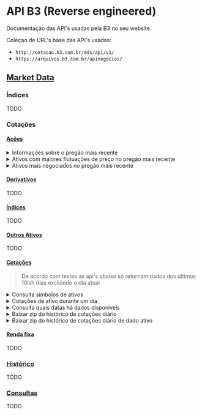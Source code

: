 # API B3 (Reverse engineered)

Documentação das API's usadas pela B3 no seu website.

Coleçao de URL's base das API's usadas:

- `http://cotacao.b3.com.br/mds/api/v1/`
- `https://arquivos.b3.com.br/apinegocios/`

## [Market Data](http://www.b3.com.br/pt_br/market-data-e-indices/)

### Índices
TODO

### Cotações

#### [Ações](http://www.b3.com.br/pt_br/market-data-e-indices/servicos-de-dados/market-data/cotacoes/)

<details>
<summary>Informações sobre o pregão mais recente</summary>
<p>

__Descrição:__ Retorna dados do pregão mais recente.

__URL:__ `http://cotacao.b3.com.br/mds/api/v1/TradingFloorInfo`

__Método:__ `GET`

__Tipo de retorno:__ `application/json`

__Exemplo:__
```shell
curl http://cotacao.b3.com.br/mds/api/v1/TradingFloorInfo
```
```json
{
  "BizSts": {
    "cd": "OK"
  },
  "Msg": {
    "dtTm": "2020-04-24T18:23:06Z"
  },
  "TradgFlr": {
    "TradgFlrSts": {
      "desc": "E"
    },
    "grssAmt": 37812848269.99,
    "qty": 5891015
  }
}
```

__Descrição de campos:__
- `.BizSts.cd`: `string`
  > Algum tipo de indicador de estado da API, talvez indique que a API conseguiu responder com sucesso
- `.Msg.dtTm`: `string`
  > Data do pregão
- `TradgFlr.TradgFlrSts.desc`: `string`
  > Estado do pregão. Possíveis valores:
  >  - `E`: Pregão encerrado
  >  - _outros_: Pregão em andamento
- `TradgFlr.grssAmt`: `float?`
  > Volume do pregão
- `TradgFlr.qty`: `int?`
  > Quantidade (?) do pregão

</p>
</details>

<details>
<summary>Ativos com maiores flutuações de preço no pregão mais recente</summary>
<p>

__Descrição:__ Retorna dados dos 5 ativos com maiores altas e dos 5 ativos com maiores baixas do pregão mais recente.

__URL:__ `http://cotacao.b3.com.br/mds/api/v1/InstrumentPriceFluctuation/ibov`

__Método:__ `GET`

__Tipo de retorno:__ `application/json`

__Exemplo:__
```shell
curl http://cotacao.b3.com.br/mds/api/v1/InstrumentPriceFluctuation/ibov
```
```json
{
  "BizSts": {
    "cd": "OK"
  },
  "Msg": {
    "dtTm": "2020-04-26 20:08:36"
  },
  "SctyHghstIncrLst": [
    {
      "SctyQtn": {
        "curPrc": 38.99,
        "prcFlcn": 6.646608315098468
      },
      "symb": "SUZB3",
      "desc": "SUZANO S.A. ON      NM"
    },
    {
      "SctyQtn": {
        "curPrc": 17.3,
        "prcFlcn": 2.0047169811320753
      },
      "symb": "KLBN11",
      "desc": "KLABIN S/A  UNT     N2"
    },
    {
      "SctyQtn": {
        "curPrc": 29.85,
        "prcFlcn": 1.530612244897959
      },
      "symb": "BRAP4",
      "desc": "BRADESPAR   PN      N1"
    },
    {
      "SctyQtn": {
        "curPrc": 43.95,
        "prcFlcn": 1.011261778901402
      },
      "symb": "VALE3",
      "desc": "VALE        ON      NM"
    },
    {
      "SctyQtn": {
        "curPrc": 10.5,
        "prcFlcn": 0.28653295128939826
      },
      "symb": "MRFG3",
      "desc": "MARFRIG     ON      NM"
    }
  ],
  "SctyHghstDrpLst": [
    {
      "SctyQtn": {
        "curPrc": 14.26,
        "prcFlcn": -12.889431887599267
      },
      "symb": "AZUL4",
      "desc": "AZUL        PN      N2"
    },
    {
      "SctyQtn": {
        "curPrc": 25.05,
        "prcFlcn": -12.748171368861025
      },
      "symb": "ELET6",
      "desc": "ELETROBRAS  PNB     N1"
    },
    {
      "SctyQtn": {
        "curPrc": 12.22,
        "prcFlcn": -12.21264367816092
      },
      "symb": "CVCB3",
      "desc": "CVC BRASIL  ON      NM"
    },
    {
      "SctyQtn": {
        "curPrc": 22.11,
        "prcFlcn": -11.736526946107784
      },
      "symb": "ELET3",
      "desc": "ELETROBRAS  ON      N1"
    },
    {
      "SctyQtn": {
        "curPrc": 6.5,
        "prcFlcn": -11.684782608695652
      },
      "symb": "VVAR3",
      "desc": "VIAVAREJO   ON      NM"
    }
  ]
}
```

__Descrição de campos:__
- `.BizSts.cd`: `string`
  > Algum tipo de indicador de estado da API, talvez indique que a API conseguiu responder com sucesso
- `.Msg.dtTm`: `string`
  > Data correspondente a quando os dados foram consultados (Empiracamente parece ser só um Date.now() no lado do servidor)
- `.SctyHghstIncrLst`: `Object[5]`
  > Lista dos 5 ativos com as maiores altas nesse pregão(?)
- `.SctyHghstIncrLst[].SctyQtn.curPrc`: `float`
  > Preço atual de um dos ativos com maior alta nesse pregão(?)
- `.SctyHghstIncrLst[].SctyQtn.prcFlcn`: `float`
  > Flutuação no preço de um dos ativos com maior alta desde o ínicio do pregão(?)
- `.SctyHghstIncrLst[].symb`: `string`
  > Simbolo de um dos ativos com maior alta nesse pregão(?)
- `.SctyHghstIncrLst[].desc`: `string`
  > Descrição de um dos ativos com maior alta nesse pregão(?)
- `.SctyHghstDrpLst`: `Object[5]`
  > Lista dos 5 ativos com as maiores baixas nesse pregão(?)
- `.SctyHghstDrpLst[].SctyQtn.curPrc`: `float`
  > Preço atual de um dos ativos com maior baixas nesse pregão(?)
- `.SctyHghstDrpLst[].SctyQtn.prcFlcn`: `float`
  > Flutuação no preço de um dos ativos com maior baixas desde o ínicio do pregão(?)
- `.SctyHghstDrpLst[].symb`: `string`
  > Simbolo de um dos ativos com maior baixas nesse pregão(?)
- `.SctyHghstDrpLst[].desc`: `string`
  > Descrição de um dos ativos com maior baixas nesse pregão(?)

</p>
</details>

<details>
<summary>Ativos mais negociados no pregão mais recente</summary>
<p>

__Descrição:__ Retorna dados dos 5 ativos mais negociados do pregão mais recente.

__URL:__ `http://cotacao.b3.com.br/mds/api/v1/InstrumentTradeVolume/vista`

__Método:__ `GET`

__Tipo de retorno:__ `application/json`

__Exemplo:__
```shell
curl http://cotacao.b3.com.br/mds/api/v1/InstrumentTradeVolume/vista
```
```json
{
  "BizSts": {
    "cd": "OK"
  },
  "Msg": {
    "dtTm": "2020-04-26 20:46:21"
  },
  "Volume": [
    {
      "grossAmt": 2575586340,
      "pricVal": 16.2,
      "scty": {
        "symb": "PETR4",
        "desc": "PETROBRAS   PN      N2"
      }
    },
    {
      "grossAmt": 2379933959,
      "pricVal": 43.95,
      "scty": {
        "symb": "VALE3",
        "desc": "VALE        ON      NM"
      }
    },
    {
      "grossAmt": 1853217460,
      "pricVal": 24.78,
      "scty": {
        "symb": "BBAS3",
        "desc": "BRASIL      ON      NM"
      }
    },
    {
      "grossAmt": 1432158691,
      "pricVal": 21.18,
      "scty": {
        "symb": "ITUB4",
        "desc": "ITAUUNIBANCOPN      N1"
      }
    },
    {
      "grossAmt": 1377093003,
      "pricVal": 6.5,
      "scty": {
        "symb": "VVAR3",
        "desc": "VIAVAREJO   ON      NM"
      }
    }
  ]
}
```

__Descrição de campos:__
- `.BizSts.cd`: `string`
  > Algum tipo de indicador de estado da API, talvez indique que a API conseguiu responder com sucesso
- `.Msg.dtTm`: `string`
  > Data correspondente a quando os dados foram consultados (Empiracamente parece ser só um Date.now() no lado do servidor)
- `.Volume`: `Object[5]`
  > Lista dos 5 ativos com maior flutuação de volume nesse pregão(?)
- `.Volume[].grossAmt`: `int`
  > Volume negociado de um dos ativos com maior flutuação de volume nesse pregão(?)
- `.Volume[].pricVal`: `int`
  > Preço de um dos ativos com maior flutuação de volume nesse pregão(?)
- `.Volume[].scty.symb`: `string`
  > Simbolo de um dos ativos com maior flutuação de volume nesse pregão(?)
- `.Volume[].scty.desc`: `string`
  > Descrição de um dos ativos com maior flutuação de volume nesse pregão(?)


</p>
</details>

#### [Derivativos](http://www.b3.com.br/pt_br/market-data-e-indices/servicos-de-dados/market-data/cotacoes/derivativos.htm)
TODO

#### [Índices](http://www.b3.com.br/pt_br/market-data-e-indices/servicos-de-dados/market-data/cotacoes/indices.htm])
TODO

#### [Outros Ativos](http://www.b3.com.br/pt_br/market-data-e-indices/servicos-de-dados/market-data/cotacoes/outros-ativos.htm)
TODO

#### [Cotações](http://www.b3.com.br/pt_br/market-data-e-indices/servicos-de-dados/market-data/cotacoes/cotacoes/)

> De acordo com testes as api's abaixo só retornam dados dos últimos 10ish dias excluindo o dia atual


<details>
<summary>Consulta simbolos de ativos</summary>
<p>

__Descrição:__ Dado um texto de busca, retorna uma lista de simbolos de ativos semelhantes.

__URL:__ `https://arquivos.b3.com.br/apinegocios/tickersymbol?q=<QUERY>`

__QueryString:__
- q: `string`
  > texto a ser usado na busca de ativos semelhante

__Método:__ `GET`

__Tipo de retorno:__ `application/json`

__Exemplo:__
```shell
curl https://arquivos.b3.com.br/apinegocios/tickersymbol?q=SU
```
```json
[
  "SULA11",
  "SULA11F",
  "SULA11T",
  "SULA3",
  "SULA3F",
  "SULA4",
  "SULA4F",
  "SULAC75",
  "SULAD35",
  "SULAD35E",
  "SULAD500",
  "SULAD570",
  "SULAE401",
  "SULAE438",
  "SULAE476",
  "SULAH437",
  "SULAH505",
  "SULAI660",
  "SULAO64",
  "SULAQ217"
]
```
__Descrição de campos:__
- `.`: `string[]`
  > Lista de simbolos de ativos semelhantes ao texto enviado

</p>
</details>

<details>
<summary>Cotações de ativo durante um dia</summary>
<p>

__Descrição:__ Dado um ativo e a data de um dia, com distância de aproximadamente 10 dias do presente, retorna a cotação dele durante aquele dia.

__URL:__ `https://arquivos.b3.com.br/apinegocios/ticker/:code/:year-:month-:day`

__Parêmetros:__
- `code`: `string`
  > Simbolo do ativo a ser pesquisado
- `year`: `number`
  > Ano a ser usado na busca
- `month`: `number`
  > Mês a ser usado na busca
- `day`: `number`
  > Dia a ser usado na busca

__Método:__ `GET`

__Tipo de retorno:__ `application/json`

__Exemplo:__
```shell
curl https://arquivos.b3.com.br/apinegocios/ticker/SULA3/2020-04-24
```
```json
{
  "name": "SULA3",
  "friendlyName": "SULA3",
  "columns": [
    {
      "name": "TickerSymbol",
      "friendlyName": "Papel",
      "type": 5,
      "columnAlignment": 1,
      "valueAlignment": 2
    },
    {
      "name": "Quantity",
      "friendlyName": "Quantidade",
      "type": 2,
      "columnAlignment": 1,
      "valueAlignment": 1
    },
    {
      "name": "Price",
      "friendlyName": "Preço",
      "type": 1,
      "columnAlignment": 1,
      "valueAlignment": 3
    },
    {
      "name": "TradeId",
      "friendlyName": "Número do negócio",
      "type": 2,
      "columnAlignment": 1,
      "valueAlignment": 1
    },
    {
      "name": "EntryDate",
      "friendlyName": "Data de referência",
      "type": 4,
      "format": "DD/MM/YYYY",
      "columnAlignment": 1,
      "valueAlignment": 1
    },
    {
      "name": "EntryTime",
      "friendlyName": "Hora",
      "type": 5,
      "columnAlignment": 1,
      "valueAlignment": 1
    }
  ],
  "values": [
    [
      "SULA3",
      300,
      20.9,
      690,
      "2020-04-24",
      "17:05"
    ],
    [
      "SULA3",
      100,
      20.9,
      680,
      "2020-04-24",
      "16:41"
    ],
    [
      "SULA3",
      100,
      20.9,
      670,
      "2020-04-24",
      "16:41"
    ],
    [
      "SULA3",
      100,
      20.9,
      660,
      "2020-04-24",
      "16:40"
    ],
    [
      "SULA3",
      100,
      20.9,
      650,
      "2020-04-24",
      "16:39"
    ],
    [
      "SULA3",
      100,
      20.9,
      640,
      "2020-04-24",
      "16:39"
    ],
    [
      "SULA3",
      100,
      20.9,
      630,
      "2020-04-24",
      "16:38"
    ],
    [
      "SULA3",
      100,
      20.9,
      620,
      "2020-04-24",
      "16:38"
    ],
    [
      "SULA3",
      100,
      20.9,
      610,
      "2020-04-24",
      "16:38"
    ],
    [
      "SULA3",
      100,
      20.72,
      600,
      "2020-04-24",
      "16:37"
    ],
    [
      "SULA3",
      100,
      20.9,
      590,
      "2020-04-24",
      "16:22"
    ],
    [
      "SULA3",
      100,
      21.23,
      580,
      "2020-04-24",
      "15:52"
    ],
    [
      "SULA3",
      100,
      21.23,
      570,
      "2020-04-24",
      "15:52"
    ],
    [
      "SULA3",
      200,
      21.23,
      560,
      "2020-04-24",
      "15:51"
    ],
    [
      "SULA3",
      100,
      21.23,
      550,
      "2020-04-24",
      "15:22"
    ],
    [
      "SULA3",
      100,
      21.23,
      540,
      "2020-04-24",
      "15:22"
    ],
    [
      "SULA3",
      100,
      21.23,
      530,
      "2020-04-24",
      "15:22"
    ],
    [
      "SULA3",
      100,
      21.23,
      520,
      "2020-04-24",
      "15:22"
    ],
    [
      "SULA3",
      100,
      21.23,
      510,
      "2020-04-24",
      "15:22"
    ],
    [
      "SULA3",
      100,
      21.23,
      500,
      "2020-04-24",
      "15:22"
    ],
    [
      "SULA3",
      100,
      21.23,
      490,
      "2020-04-24",
      "15:22"
    ],
    [
      "SULA3",
      100,
      21.23,
      480,
      "2020-04-24",
      "15:22"
    ],
    [
      "SULA3",
      100,
      21.03,
      470,
      "2020-04-24",
      "15:07"
    ],
    [
      "SULA3",
      100,
      21.03,
      460,
      "2020-04-24",
      "14:36"
    ],
    [
      "SULA3",
      100,
      20.98,
      450,
      "2020-04-24",
      "14:21"
    ],
    [
      "SULA3",
      100,
      19.42,
      440,
      "2020-04-24",
      "13:46"
    ],
    [
      "SULA3",
      100,
      19.42,
      430,
      "2020-04-24",
      "13:46"
    ],
    [
      "SULA3",
      100,
      19.42,
      420,
      "2020-04-24",
      "13:30"
    ],
    [
      "SULA3",
      100,
      19.62,
      410,
      "2020-04-24",
      "13:26"
    ],
    [
      "SULA3",
      100,
      19.62,
      400,
      "2020-04-24",
      "13:21"
    ],
    [
      "SULA3",
      100,
      19.62,
      390,
      "2020-04-24",
      "12:33"
    ],
    [
      "SULA3",
      100,
      18.99,
      380,
      "2020-04-24",
      "12:24"
    ],
    [
      "SULA3",
      100,
      18.99,
      370,
      "2020-04-24",
      "12:13"
    ],
    [
      "SULA3",
      100,
      19.21,
      360,
      "2020-04-24",
      "12:13"
    ],
    [
      "SULA3",
      100,
      19.21,
      350,
      "2020-04-24",
      "12:13"
    ],
    [
      "SULA3",
      100,
      19.62,
      340,
      "2020-04-24",
      "12:02"
    ],
    [
      "SULA3",
      100,
      19.5,
      330,
      "2020-04-24",
      "11:56"
    ],
    [
      "SULA3",
      100,
      18.9,
      320,
      "2020-04-24",
      "11:42"
    ],
    [
      "SULA3",
      100,
      18.95,
      310,
      "2020-04-24",
      "11:42"
    ],
    [
      "SULA3",
      100,
      18.96,
      300,
      "2020-04-24",
      "11:42"
    ],
    [
      "SULA3",
      100,
      19,
      290,
      "2020-04-24",
      "11:42"
    ],
    [
      "SULA3",
      100,
      19,
      280,
      "2020-04-24",
      "11:42"
    ],
    [
      "SULA3",
      100,
      19.34,
      270,
      "2020-04-24",
      "11:41"
    ],
    [
      "SULA3",
      100,
      18.96,
      260,
      "2020-04-24",
      "11:22"
    ],
    [
      "SULA3",
      100,
      18.99,
      250,
      "2020-04-24",
      "11:20"
    ],
    [
      "SULA3",
      100,
      18.99,
      240,
      "2020-04-24",
      "11:15"
    ],
    [
      "SULA3",
      100,
      18.77,
      230,
      "2020-04-24",
      "11:15"
    ],
    [
      "SULA3",
      100,
      18.8,
      220,
      "2020-04-24",
      "11:15"
    ],
    [
      "SULA3",
      100,
      18.77,
      210,
      "2020-04-24",
      "11:15"
    ],
    [
      "SULA3",
      100,
      18.77,
      200,
      "2020-04-24",
      "11:15"
    ],
    [
      "SULA3",
      100,
      18.77,
      190,
      "2020-04-24",
      "11:15"
    ],
    [
      "SULA3",
      100,
      18.8,
      180,
      "2020-04-24",
      "11:15"
    ],
    [
      "SULA3",
      100,
      19.31,
      170,
      "2020-04-24",
      "11:13"
    ],
    [
      "SULA3",
      600,
      19.9,
      160,
      "2020-04-24",
      "10:58"
    ],
    [
      "SULA3",
      100,
      19.9,
      150,
      "2020-04-24",
      "10:54"
    ],
    [
      "SULA3",
      100,
      19.9,
      140,
      "2020-04-24",
      "10:54"
    ],
    [
      "SULA3",
      100,
      19.9,
      130,
      "2020-04-24",
      "10:54"
    ],
    [
      "SULA3",
      100,
      19.9,
      120,
      "2020-04-24",
      "10:54"
    ],
    [
      "SULA3",
      100,
      19.9,
      110,
      "2020-04-24",
      "10:54"
    ],
    [
      "SULA3",
      100,
      20,
      100,
      "2020-04-24",
      "10:54"
    ],
    [
      "SULA3",
      100,
      21.27,
      90,
      "2020-04-24",
      "10:47"
    ],
    [
      "SULA3",
      100,
      21.27,
      80,
      "2020-04-24",
      "10:47"
    ],
    [
      "SULA3",
      100,
      21.27,
      70,
      "2020-04-24",
      "10:47"
    ],
    [
      "SULA3",
      100,
      21.27,
      60,
      "2020-04-24",
      "10:47"
    ],
    [
      "SULA3",
      100,
      21.27,
      50,
      "2020-04-24",
      "10:47"
    ],
    [
      "SULA3",
      100,
      20.24,
      40,
      "2020-04-24",
      "10:47"
    ],
    [
      "SULA3",
      100,
      20.24,
      30,
      "2020-04-24",
      "10:47"
    ],
    [
      "SULA3",
      100,
      21.27,
      20,
      "2020-04-24",
      "10:25"
    ],
    [
      "SULA3",
      100,
      20.1,
      10,
      "2020-04-24",
      "10:20"
    ]
  ]
}
```

__Descrição de campos:__
- `.name`: `string`
  > Nome do ativo
- `.friendlyName`: `string`
  > Nome amigável do ativo (Empiricamente parece ser a mesma coisa do `.name`)
- `.columns`: `Object[N]`
  > Lista determinando as colunas da tabela de cotações
- `.columns[].name`: `string`
  > Nome da coluna
- `.columns[].friendlyName`: `string`
  > Nome amigável da coluna (Empiricamente parece ser a versão traduzida de `.columns[].name`)
- `.columns[].type`: `int`
  > Tipo de dado da coluna. Valores possíveis (Deduzidos):
  >   - `1`: `float`
  >   - `2`: `int`
  >   - `3`: UNKNOWN
  >   - `4`: `date`
  >   - `5`: `string`
  >   - ...
- `.columns[].columnAlignment`: `int`
  > Alinhamento da coluna (???)
- `.columns[].valueAlignment`: `int`
  > Alinhamento do valor (???)
- `.values`: `Any[N][...]`
  > Lista das linhas contendo os valores correspondentes as colunas determinadas em `.columns` (Valores da tabela)

</p>
</details>

<details>
<summary>Consulta quais datas há dados disponíveis</summary>
<p>

__Descrição:__ Retorna lista de datas nas quais estão disponíveis os dados da cotações.
Parece não ser acurado. Existem datas fora dos períodos retornados nessa rota com dados disponíveis
Normalmente retorna lista contendo os ultimos dez dias úteis.

__URL:__ `https://arquivos.b3.com.br/apinegocios/dates`

__Método:__ `GET`

__Tipo de retorno:__ `application/json`

__Exemplo:__
```shell
curl https://arquivos.b3.com.br/apinegocios/dates
```
```json
[
  "2020-04-24",
  "2020-04-23",
  "2020-04-22",
  "2020-04-20",
  "2020-04-17",
  "2020-04-16",
  "2020-04-15",
  "2020-04-14",
  "2020-04-13",
  "2020-04-09"
]
```

__Descrição de campos:__
- `.`: `string[]`
  > Lista contendo datas com dados de cotação disponíveis

</p>
</details>

<details>
<summary>Baixar zip do histórico de cotações diário</summary>
<p>

__Descrição:__ Retorna URL para acessar zip contendo histórico de cotações de todos os ativos de dado dia.

__URL:__ `https://arquivos.b3.com.br/apinegocios/tickercsv/:year-:month-:day`

__Parêmetros:__
- `year`: `number`
  > Ano a ser usado na busca
- `month`: `number`
  > Mês a ser usado na busca
- `day`: `number`
  > Dia a ser usado na busca

__Método:__ `GET`

__Tipo de retorno:__ `text/plain`

__Exemplo:__
```shell
curl https://arquivos.b3.com.br/apinegocios/tickercsv/2020-04-24
```
```
https://up2dataweb.blob.core.windows.net/raptor/TradeIntraday_20200424_1.zip?sv=2019-07-07&ss=b&srt=o&spr=https&se=2020-04-27T00%3A59%3A21Z&sp=r&sig=L4Cv%2BQmTuxAizbrOHu7tj3DOvXLYrqBaZH5yzzNFvdI%3D
```

</p>
</details>

<details>
<summary>Baixar zip do histórico de cotações diário de dado ativo</summary>
<p>

__Descrição:__ Retorna URL para acessar zip contendo histórico de cotações de certo ativos dado um certo dia.

__URL:__ `https://arquivos.b3.com.br/apinegocios/tickercsv/:code/:year-:month-:day`

__Parêmetros:__
- `code`: `string`
  > Simbolo do ativo a ser pesquisado
- `year`: `number`
  > Ano a ser usado na busca
- `month`: `number`
  > Mês a ser usado na busca
- `day`: `number`
  > Dia a ser usado na busca

__Método:__ `GET`

__Tipo de retorno:__ `text/plain`

__Exemplo:__
```shell
curl https://arquivos.b3.com.br/apinegocios/tickercsv/SULA3/2020-04-24
```
```
https://up2dataweb.blob.core.windows.net/raptor/TradeIntraday_SULA3_20200424_1.zip?sv=2019-07-07&ss=b&srt=o&spr=https&se=2020-04-27T01%3A01%3A38Z&sp=r&sig=wIGhSQSvAsZk4pGNlgOYeZezX31k%2FHPiou8AXS3fLIU%3D
```

</p>
</details>

#### [Renda fixa](http://www.b3.com.br/pt_br/market-data-e-indices/servicos-de-dados/market-data/cotacoes/renda-fixa/)
TODO

### [Histórico](http://www.b3.com.br/pt_br/market-data-e-indices/servicos-de-dados/market-data/historico/)
TODO

### [Consultas](http://www.b3.com.br/pt_br/market-data-e-indices/servicos-de-dados/market-data/consultas/)
TODO